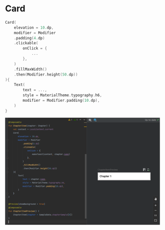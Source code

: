 # Card

```kotlin
Card(
    elevation = 10.dp,
    modifier = Modifier
    .padding(4.dp)
    .clickable(
        onClick = {
            ...
        },
    )
    .fillMaxWidth()
    .then(Modifier.height(50.dp))
){
    Text(
        text = ...,
        style = MaterialTheme.typography.h6,
        modifier = Modifier.padding(10.dp),
    )
}
```

![image-20230330105604561](Card.assets/image-20230330105604561.png)
